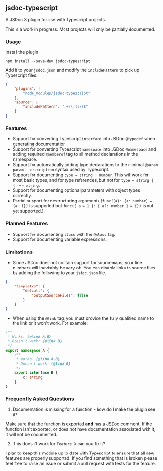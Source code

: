 ## jsdoc-typescript

A JSDoc 3 plugin for use with Typescript projects.

This is a work in progress. Most projects will only be partially documented.

### Usage

Install the plugin

```text
npm install --save-dev jsdoc-typescript
```

Add it to your `jsdoc.json` and modify the `includePattern` to pick up Typescript files.

```json
{
    "plugins": [
        "node_modules/jsdoc-typescript"
    ],
    "source": {
        "includePattern": ".+\\.tsx?$"
    }
}
```

### Features

- Support for converting Typescript `interface` into JSDoc `@typedef` when generating documentation.
- Support for converting Typescript `namespace` into JSDoc `@namespace` and adding required `@memberof` tag to all method declarations in the namespace.
- Support for automatically adding type declarations to the minimal `@param param - description` syntax used by Typescript.
- Support for documenting `type = string | number`. This will work for most basic types, and for type references, but not for `type = string | () => string`.
- Support for documenting optional parameters with object types correctly.
- Partial support for destructuring arguments (`func({a}: {a: number} = {a: 1})` is supported but `func({ a = 1 }: { a?: number } = {})` is not yet supported.)

### Planned Features

- Support for documenting `class` with the `@class` tag.
- Support for documenting variable expressions.


### Limitations

- Since JSDoc does not contain support for sourcemaps, your line numbers will inevitably be very off. You can disable links to source files by adding the following to your `jsdoc.json` file.

```json
{
    "templates": {
        "default": {
            "outputSourceFiles": false
        }
    }
}
```

- When using the `@link` tag, you must provide the fully qualified name to the link or it won't work. For example:

```typescript
/**
 * Works: {@link A.B}
 * Doesn't work: {@link B}
 */
export namespace A {
    /**
     * Works: {@link A.B}
     * Doesn't work: {@link B}
     */
    export interface B {
        c: string
    }
}
```

### Frequently Asked Questions

1. Documentation is missing for a function - how do I make the plugin see it?

Make sure that the function is exported **and** has a JSDoc comment. If the function isn't exported, or does not have documentation associated with it, it will not be documented.

2. This doesn't work for `Feature X` can you fix it?

I plan to keep this module up to date with Typescript to ensure that all new features are properly supported. If you find something that is broken please feel free to raise an issue or submit a pull request with tests for the feature.
